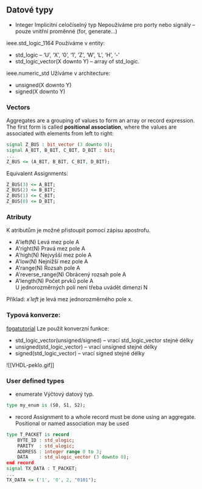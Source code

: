 ## Datové typy
- Integer
Implicitní celočíselný typ 
Nepoužíváme pro porty nebo signály – pouze vnitřní proměnné (for, generate…)

ieee.std_logic_1164
	Používáme v entity:
- std_logic – ‘U’, ‘X’, ‘0’, ‘1’, ’Z’, ‘W’, ‘L’, ‘H’, ‘-’
- std_logic_vector(X downto Y) – array of std_logic.

ieee.numeric_std
	Užíváme v architecture:
- unsigned(X downto Y)
- signed(X downto Y)

### Vectors
Aggregates are a grouping of values to form an array or record expression. The first form is called **positional association**, where the values are associated with elements from left to right:
```VHDL
signal Z_BUS : bit_vector (3 downto 0);
signal A_BIT, B_BIT, C_BIT, D_BIT : bit;
...
Z_BUS <= (A_BIT, B_BIT, C_BIT, D_BIT);
```
Equivalent Assignments:
```VHDL
Z_BUS(3) <= A_BIT;
Z_BUS(2) <= B_BIT;
Z_BUS(1) <= C_BIT;
Z_BUS(0) <= D_BIT;
```

### Atributy
K atributům je možné přistoupit pomocí zápisu apostrofu.

- A'left(N) 	Levá mez pole A	
- A'right(N) 	Pravá mez pole A	
- A'high(N) 	Nejvyšší mez pole A	
- A'low(N) 	Nejnižší mez pole A	
- A'range(N) 	Rozsah pole A
- A'reverse_range(N) 	Obrácený rozsah pole A	
- A'length(N) 	Počet prvků pole A	
	U jednorozměrných polí není třeba uvádět dimenzi N

Příklad:  *x´left*  je levá mez jednorozměrného pole x.

### Typová konverze:
[fpgatutorial](https://fpgatutorial.com/vhdl-types-and-conversions/)
Lze použít konverzní funkce:
- std_logic_vector(unsigned/signed) – vrací std_logic_vector stejné délky
- unsigned(std_logic_vector) – vrací unsigned stejné délky
- signed(std_logic_vector) – vrací signed stejné délky

![[VHDL-peklo.gif]]

### User defined types
- enumerate
Výčtový datový typ. 
```VHDL
type my_enum is (S0, S1, S2);
```
- record
Assignment to a whole record must be done using an aggregate. Positional or named association may be used
```VHDL
type T_PACKET is record
	BYTE_ID : std_ulogic;
	PARITY  : std_ulogic;
	ADDRESS : integer range 0 to 3;
	DATA    : std_ulogic_vector (3 downto 0);
end record
signal TX_DATA : T_PACKET;
...
TX_DATA <= ('1', '0', 2, "0101");
```
